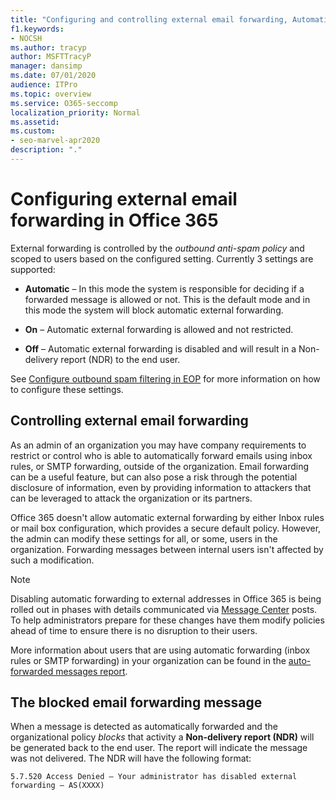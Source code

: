 ```yaml
---
title: "Configuring and controlling external email forwarding, Automatic forwarding, 5.7.520 Access Denied, disable external forwarding, Your administrator has disabled external forwarding, outbound anti-spam policy"
f1.keywords:
- NOCSH
ms.author: tracyp
author: MSFTTracyP
manager: dansimp
ms.date: 07/01/2020
audience: ITPro
ms.topic: overview
ms.service: O365-seccomp
localization_priority: Normal
ms.assetid: 
ms.custom:
- seo-marvel-apr2020
description: "."
---
```


# Configuring external email forwarding in Office 365

External forwarding is controlled by the *outbound anti-spam policy* and scoped to users based on the configured setting. Currently 3 settings are supported:

- **Automatic** – In this mode the system is responsible for deciding if a forwarded message is allowed or not.  This is the default mode and in this mode the system will block automatic external forwarding.

- **On** – Automatic external forwarding is allowed and not restricted.

- **Off** – Automatic external forwarding is disabled and will result in a Non-delivery report (NDR) to the end user.

See [Configure outbound spam filtering in EOP](https://docs.microsoft.com/en-us/microsoft-365/security/office-365-security/configure-the-outbound-spam-policy?view=o365-worldwide) for more information on how to configure these settings.

## Controlling external email forwarding

As an admin of an organization you may have company requirements to restrict or control who is able to automatically forward emails using inbox rules, or SMTP forwarding, outside of the organization. Email forwarding can be a useful feature, but can also pose a risk through the potential disclosure of information, even by providing information to attackers that can be leveraged to attack the organization or its partners.

Office 365 doesn't allow automatic external forwarding by either Inbox rules or mail box configuration, which provides a secure default policy. However, the admin can modify these settings for all, or some, users in the organization. Forwarding messages between internal users isn't affected by such a modification.

> [!NOTE]
> Disabling automatic forwarding to external addresses in Office 365 is being rolled out in phases with details communicated via [Message Center](https://admin.microsoft.com/Adminportal/Home?source=applauncher&ref=/MessageCenter) posts. To help administrators prepare for these changes have them modify policies ahead of time to ensure there is no disruption to their users.

More information about users that are using automatic forwarding (inbox rules or SMTP forwarding) in your organization can be found in the [auto-forwarded messages report](https://docs.microsoft.com/en-us/microsoft-365/security/office-365-security/mfi-auto-forwarded-messages-report?view=o365-worldwide).

## The blocked email forwarding message

When a message is detected as automatically forwarded and the organizational policy *blocks* that activity a **Non-delivery report (NDR)** will be generated back to the end user. The report will indicate the message was not delivered. The NDR will have the following format: 

`5.7.520 Access Denied – Your administrator has disabled external forwarding – AS(XXXX)`
